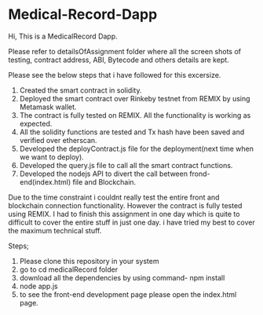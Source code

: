 # Medical-Record-Dapp

Hi,
This is a MedicalRecord Dapp. 

Please refer to detailsOfAssignment folder where all the screen shots of testing, contract address, ABI, Bytecode and others details are kept. 

Please see the below steps that i have followed for this excersize.

1. Created the smart contract in solidity.
2. Deployed the smart contract over Rinkeby testnet from REMIX by using Metamask wallet.
3. The contract is fully tested on REMIX. All the functionality is working as expected.
4. All the solidity functions are tested and Tx hash have been saved and verified over etherscan.
5. Developed the deployContract.js file for the deployment(next time when we want to deploy).
6. Developed the query.js file to call all the smart contract functions.
7. Developed the nodejs API to divert the call between frond-end(index.html) file and Blockchain.


Due to the time constraint i couldnt really test the entire front and blockchain connection functionality. However the contract is fully tested using REMIX.
I had to finish this assignment in one day which is quite to difficult to cover the entire stuff in just one day. i have tried my best to cover the maximum technical stuff.

Steps; 
1. Please clone this repository in your system
2. go to cd medicalRecord folder
3. download all the dependencies by using command- npm install
4. node app.js
5. to see the front-end development page please open the index.html page. 

